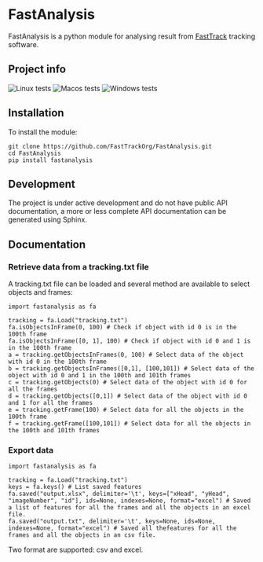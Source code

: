 # FastAnalysis
 FastAnalysis is a python module for analysing result from [FastTrack](http://www.fasttrack.sh) tracking software.
 
 ## Project info
 ![Linux tests](https://github.com/FastTrackOrg/FastAnalysis/workflows/Linux%20tests/badge.svg) ![Macos tests](https://github.com/FastTrackOrg/FastAnalysis/workflows/Macos%20tests/badge.svg) ![Windows tests](https://github.com/FastTrackOrg/FastAnalysis/workflows/Windows%20tests/badge.svg)
 
 ## Installation
 To install the module:
 ```
 git clone https://github.com/FastTrackOrg/FastAnalysis.git
 cd FastAnalysis
 pip install fastanalysis
 ```
 
 ## Development
 The project is under active development and do not have public API documentation, a more or less complete API documentation can be generated using Sphinx.
 
 ## Documentation
 
 ### Retrieve data from a tracking.txt file
 A tracking.txt file can be loaded and several method are available to select objects and frames:
 ```
 import fastanalysis as fa
 
 tracking = fa.Load("tracking.txt")
 fa.isObjectsInFrame(0, 100) # Check if object with id 0 is in the 100th frame
 fa.isObjectsInFrame([0, 1], 100) # Check if object with id 0 and 1 is in the 100th frame
 a = tracking.getObjectsInFrames(0, 100) # Select data of the object with id 0 in the 100th frame
 b = tracking.getObjectsInFrames([0,1], [100,101]) # Select data of the object with id 0 and 1 in the 100th and 101th frames
 c = tracking.getObjects(0) # Select data of the object with id 0 for all the frames
 d = tracking.getObjects([0,1]) # Select data of the object with id 0 and 1 for all the frames
 e = tracking.getFrame(100) # Select data for all the objects in the 100th frame
 f = tracking.getFrame([100,101]) # Select data for all the objects in the 100th and 101th frames
 ```       
 
 ### Export data
 ```
 import fastanalysis as fa
 
 tracking = fa.Load("tracking.txt")
 keys = fa.keys() # List saved features
 fa.saved("output.xlsx", delimiter='\t', keys=["xHead", "yHead", "imageNumber", "id"], ids=None, indexes=None, format="excel") # Saved a list of features for all the frames and all the objects in an excel file.
 fa.saved("output.txt", delimiter='\t', keys=None, ids=None, indexes=None, format="excel") # Saved all thefeatures for all the frames and all the objects in an csv file.
 ```
 Two format are supported: csv and excel.